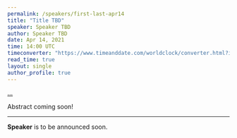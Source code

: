 ```yaml
---
permalink: /speakers/first-last-apr14
title: "Title TBD"
speaker: Speaker TBD
author: Speaker TBD
date: Apr 14, 2021
time: 14:00 UTC
timeconverter: "https://www.timeanddate.com/worldclock/converter.html?iso=20210414T140000&p1=1440&p2=224&p3=179&p4=136&p5=676&p6=33&p7=152"
read_time: true
layout: single
author_profile: true
---
```


<a href="https://lolmythesis.com/" class="one-line">...</a>

Abstract coming soon!

<hr>

**Speaker** is to be announced soon.
